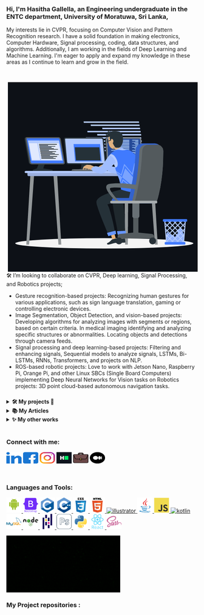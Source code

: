 <h3 align="left"> Hi, I'm Hasitha Gallella, an Engineering undergraduate in the ENTC department, University of Moratuwa, Sri Lanka, </h3>

My interests lie in CVPR, focusing on Computer Vision and Pattern Recognition research. I have a solid foundation in making electronics, Computer Hardware, Signal processing, coding, data structures, and algorithms. Additionally, I am working in the fields of Deep Learning and Machine Learning. I'm eager to apply and expand my knowledge in these areas as I continue to learn and grow in the field.

<img src="https://komarev.com/ghpvc/?username=HasithaGallella&style=flat-square&color=blue" alt=""/>


<!---
<table>
<tr>
  
<td>
</td>
  
<td>
</td>

</tr>
</table>
--->

<p><img align="right" src="https://github.com/HasithaGallella/HasithaGallella/blob/main/Images/Coding.gif?raw=true" alt="adam-pw" /></p>

🛠️ I’m looking to collaborate on CVPR, Deep learning, Signal Processing, and Robotics projects;

- Gesture recognition-based projects: Recognizing human gestures for various applications, such as sign language translation, gaming or controlling electronic devices.  
- Image Segmentation, Object Detection, and vision-based projects: Developing algorithms for analyzing images with segments or regions, based on certain criteria. In medical imaging identifying and analyzing specific structures or abnormalities.  Locating objects and detections through camera feeds.
- Signal processing and deep learning-based projects: Filtering and enhancing signals, Sequential models to analyze signals, LSTMs, Bi-LSTMs,  RNNs, Transformers, and projects on NLP.
- ROS-based robotic projects: Love to work with Jetson Nano, Raspberry Pi, Orange Pi, and other Linux SBCs (Single Board Computers) implementing Deep Neural Networks for Vision tasks on Robotics projects: 3D point cloud-based autonomous navigation tasks.
  
###
<details>
    <summary><b> 🛠️ My projects 🏼</b></summary><br/>
    <b>-Robot-LUNA; https://github.com/LUNA-Vision-based-Restaurant-Robot </b><br/>
    <b>-BioSense-AI; https://github.com/BioSense-AI  </b><br/>
    <b>-Cosmo-Robot; https://github.com/Cosmo-Robot  </b><br/>
    <b>-Smarty-Plug; https://github.com/Smarty-Plug</b><br/>
    <b>-My AI chat bot; https://t.me/Gale_AI_Chatbot  </b><br/>
    <b>-HyperTalk-Computer-Vision; https://github.com/HyperTalk-Computer-Vision  </b>
  
• Robot LUNA: Vision-based Restaurant Robot April 2024
Vision-based navigation with dual camera setup- HD wide-angle camera and a Kinect-2 depth camera 2
– "Robot LUNA", a waiter robot, uses a dual camera setup (wide-angle camera and a Kinect-2 depth camera) for
3D point cloud-based navigation in restaurants. Its enhanced stability circuits ensure safe food delivery without
spillage. Internally, it uses three Raspberry Pis for parallel processing and an Atmega2560-based custom PCB to
get sensor/encoder readings and to control motor drivers. It communicates with a restaurant’s Computer server
with ROS 1 Noetic via local wifi for path planning and precise navigation to order locations. This makes LUNA
a reliable and efficient addition to the restaurant staff.
– Tools & technologies used: ROS 1 Noetic, TensorFlow, OpenCV, Open3D, C++ with Atmega2560 custom PCB
for Motor and stability Control, Python with Raspberry Pi 4b - (3 SBCs), Kinect v2 depth camera
  
• BioSense-AI: ECG-PPG hardware and a Mobile App 2023 - present
Pocket-size electronic device with a Mobile app to display and analyze Body signals with a Multi-Model 2
– Project BioSense-AI is a both software - hardware project focusing on predicting diseases using ECG-PPG,
temperature, and text prompts. Signals are amplified and filtered via our custom analog circuits, then fed to
Orange Pi Zero 2W SBC from an ADC to digital processing. The system uses a deep learning custom multi-model
architecture with interpretability for accuracy and efficiency. Currently, we are developing a mobile app for user
access to the AI model by scanning ECG reports and other prompts for hospitals without our electronic device.
– Tools & technologies used: PyTorch, GradCAM, lime, Analog Filter Design, Setting up Orange Pi zero 2W SBC
for custom tasks, I2C protocol, ADC, Flutter

• HyperTalk: Deep learning based Sign Language translating Mobile App 2022 - present
Real-time bidirectional sign language translating AI tool for deaf and speech-impaired individuals 2
– HyperTalk mobile app and the website both are computer vision-based solutions to facilitate communication in
sign language for individuals with hearing and talking issues. Which is capable of real-time translation in both
directions:
1] Sign language camera feed to Voice.
2] Voice feed to sign language animations.
– Ongoing focus is on enhancing the first feature with a new continuous Word-level Sign Language Recognition
model that is capable of more accurate and faster translations with different sign language options for different
regions in the world - Based on the following Data sets:
> Phoenix 2014 Dataset (German Sign Language Videos)
> OpenASL Dataset (American Sign Language Videos)
> CSL Dataset (Chinese Sign Language Videos)
> BOBSL Dataset (British Sign Language Videos)
– Tools & technologies used: PyTorch, CUDA, ONNX, Flutter, OpenCV, Django back-end development

• Smarty Plug: IoT smart extension cord December 2022
IoT-enabled extension cord with smart controls, offering voice commands and scheduling 2
– Smarty Plug is an IoT-integrated smart extension cord powered by ESP8266 and Atmega328 which is designed
with the following features:
> Voice Controlling - supports Google Assistant and Amazon Alexa
> Controlling by Mobile Phone - using Google Home
> Scheduling - by connecting to Google Calendar
> USB Adaptive Charging
– Tools & technologies used: Altium PCB designing, Atmega328p and ESP8266 coding, Solid Works, Platform IO

• Cosmo Robot May 2023
Designed to showcase various capabilities with a robot hand, Arduino Mega 2560, and Robotic sensors 2
– "Cosmo" robot is designed to showcase various capabilities, including precise line following, obstacle avoidance
during line following, navigating ramps at 20 - 30 degrees, interacting with objects using a mechanical arm, sound
sensitivity, color detection, and maze-solving capabilities. Additionally, it was programmed to avoid other robots
in the arena such as the guard robot, on its way to the final destination.
– Tools & technologies used: Platform IO, Arduino Mega 2560 coding, Robotic sensors

  
</details>
<details>
    <summary><b> 📚 My Articles </b></summary><br/>
    <b>-Medium; https://medium.com/@hbgallella </b><br/>
    <b>-GitHub; https://github.com/Articles-by-Hasitha-Gallella </b>
</details>
<details>
    <summary><b> ✨ My other works</b></summary><br/>
    <b>-My AI chat bot; https://t.me/Gale_AI_Chatbot  </b><br/>
    <b>-My YouTube channel; https://www.youtube.com/channel/UCS0qEplNFtfbG6gbGySLybQ</b>
</details>

<!---
Connect with me:
--->

<br>
<h3 align="left">Connect with me:</h3>
<p align="left">
  
  <a href="https://linkedin.com/in/hasitha-gallella-672187242" target="blank"><img align="center"
      src="https://raw.githubusercontent.com/HasithaGallella/HasithaGallella/9ed2f151b8f0704d6eebeaa562fed659c04e0307/Images/linkedin.svg"
      alt="adam pithewan" height="30" width="40" /></a>
  <a href="https://www.facebook.com/HB-Academy-Sri-Lanka-104519445261512/" target="blank"><img align="center"
      src="https://raw.githubusercontent.com/HasithaGallella/HasithaGallella/9ed2f151b8f0704d6eebeaa562fed659c04e0307/Images/facebook.svg"
      alt="adam pithen wala" height="30" width="40" /></a>
  <a href="https://instagram.com/h_b_academy?utm_medium=copy_link" target="blank"><img align="center"
      src="https://raw.githubusercontent.com/HasithaGallella/HasithaGallella/9ed2f151b8f0704d6eebeaa562fed659c04e0307/Images/instagram.svg"
      alt="_._.adam._" height="30" width="40" /></a>
  <a href="https://www.hackerrank.com/" target="blank"><img align="center"
      src="https://raw.githubusercontent.com/HasithaGallella/HasithaGallella/9a5a1ba99e507389dffdb51e2fe118064c64fd44/Images/hackerrank.svg"
      alt="adampithewan" height="30" width="40" /></a>
 <a href="https://sites.google.com/view/hasitha-gallella/home" target="blank"><img align="center"
      src="https://raw.githubusercontent.com/HasithaGallella/HasithaGallella/545650cc5a7170efe70d683d58af3f858a967f59/Images/portfolio.svg"
      alt="adampithewan" height="30" width="40" /></a>
 <a href="https://medium.com/@hbgallella" target="blank"><img align="center"
      src="https://github.com/HasithaGallella/HasithaGallella/blob/main/Images/Med.png?raw=true"
      alt="adampithewan" height="30" width="40" /></a>
</p>

<!---
Languages and Tools:
--->

<br>
<h3 align="left">Languages and Tools:</h3>
<p align="left"> <a href="https://developer.android.com" target="_blank" rel="noreferrer"> <img
      src="https://raw.githubusercontent.com/devicons/devicon/master/icons/android/android-original-wordmark.svg"
      alt="android" width="40" height="40" /> </a> <a href="https://getbootstrap.com" target="_blank" rel="noreferrer">
    <img src="https://raw.githubusercontent.com/devicons/devicon/master/icons/bootstrap/bootstrap-plain-wordmark.svg"
      alt="bootstrap" width="40" height="40" /> </a> <a href="https://www.cprogramming.com/" target="_blank"
    rel="noreferrer"> <img src="https://raw.githubusercontent.com/devicons/devicon/master/icons/c/c-original.svg"
      alt="c" width="40" height="40" /> </a> <a href="https://www.w3schools.com/cpp/" target="_blank" rel="noreferrer">
    <img src="https://raw.githubusercontent.com/devicons/devicon/master/icons/cplusplus/cplusplus-original.svg"
      alt="cplusplus" width="40" height="40" /> </a> <a href="https://www.w3schools.com/css/" target="_blank"
    rel="noreferrer"> <img
      src="https://raw.githubusercontent.com/devicons/devicon/master/icons/css3/css3-original-wordmark.svg" alt="css3"
      width="40" height="40" /> </a> <a href="https://www.w3.org/html/" target="_blank" rel="noreferrer"> <img
      src="https://raw.githubusercontent.com/devicons/devicon/master/icons/html5/html5-original-wordmark.svg"
      alt="html5" width="40" height="40" /> </a> <a href="https://www.adobe.com/in/products/illustrator.html"
    target="_blank" rel="noreferrer"> <img
      src="https://www.vectorlogo.zone/logos/adobe_illustrator/adobe_illustrator-icon.svg" alt="illustrator" width="40"
      height="40" /> </a> <a href="https://www.java.com" target="_blank" rel="noreferrer"> <img
      src="https://raw.githubusercontent.com/devicons/devicon/master/icons/java/java-original.svg" alt="java" width="40"
      height="40" /> </a> <a href="https://developer.mozilla.org/en-US/docs/Web/JavaScript" target="_blank"
    rel="noreferrer"> <img
      src="https://raw.githubusercontent.com/devicons/devicon/master/icons/javascript/javascript-original.svg"
      alt="javascript" width="40" height="40" /> </a> <a href="https://kotlinlang.org" target="_blank" rel="noreferrer">
    <img src="https://www.vectorlogo.zone/logos/kotlinlang/kotlinlang-icon.svg" alt="kotlin" width="40" height="40" />
  </a> <a href="https://www.mysql.com/" target="_blank" rel="noreferrer"> <img
      src="https://raw.githubusercontent.com/devicons/devicon/master/icons/mysql/mysql-original-wordmark.svg"
      alt="mysql" width="40" height="40" /> </a> </a> <a href="https://nodejs.org" target="_blank" rel="noreferrer"> <img
      src="https://raw.githubusercontent.com/devicons/devicon/master/icons/nodejs/nodejs-original-wordmark.svg"
      alt="nodejs" width="40" height="40" /> </a> <a href="https://pandas.pydata.org/" target="_blank" rel="noreferrer">
    <img
      src="https://raw.githubusercontent.com/devicons/devicon/2ae2a900d2f041da66e950e4d48052658d850630/icons/pandas/pandas-original.svg"
      alt="pandas" width="40" height="40" /> </a> <a href="https://www.photoshop.com/en" target="_blank"
    rel="noreferrer"> <img
      src="https://raw.githubusercontent.com/devicons/devicon/master/icons/photoshop/photoshop-line.svg" alt="photoshop"
      width="40" height="40" /> </a> <a href="https://www.python.org" target="_blank" rel="noreferrer"> <img
      src="https://raw.githubusercontent.com/devicons/devicon/master/icons/python/python-original.svg" alt="python"
      width="40" height="40" /> </a> <a href="https://reactjs.org/" target="_blank" rel="noreferrer"> <img
      src="https://raw.githubusercontent.com/devicons/devicon/master/icons/react/react-original-wordmark.svg"
      alt="react" width="40" height="40" /> </a> <a href="https://sass-lang.com" target="_blank" rel="noreferrer"> <img
      src="https://raw.githubusercontent.com/devicons/devicon/master/icons/sass/sass-original.svg" alt="sass" width="40"
      height="40" /> </a> 
</p>

<p><img align="center" src="https://github.com/HasithaGallella/HasithaGallella/blob/main/Images/Cat.gif?raw=true" alt="adam-pw" width="300" height="150"/></p>

### My Project repositories :

<!---
HasithaGallella/HasithaGallella is a ✨ special ✨ repository because its `README.md` (this file) appears on your GitHub profile.
You can click the Preview link to take a look at your changes.
--->
